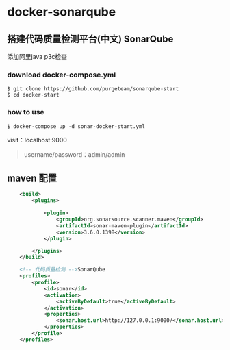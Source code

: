 # docker-sonarqube

## 搭建代码质量检测平台(中文) SonarQube

添加阿里java p3c检查

### download docker-compose.yml
```
$ git clone https://github.com/purgeteam/sonarqube-start
$ cd docker-start
```
### how to use
```
$ docker-compose up -d sonar-docker-start.yml
```
visit：localhost:9000
> username/password：admin/admin



## maven 配置

```.xml
    <build>
        <plugins>

            <plugin>
                <groupId>org.sonarsource.scanner.maven</groupId>
                <artifactId>sonar-maven-plugin</artifactId>
                <version>3.6.0.1398</version>
            </plugin>

        </plugins>
    </build>

    <!-- 代码质量检测 -->SonarQube
    <profiles>
        <profile>
            <id>sonar</id>
            <activation>
                <activeByDefault>true</activeByDefault>
            </activation>
            <properties>
                <sonar.host.url>http://127.0.0.1:9000/</sonar.host.url>
            </properties>
        </profile>
    </profiles>
```
